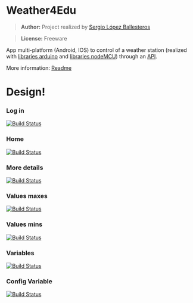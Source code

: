 # Weather4Edu

> **Author:** Project realized by [Sergio López Ballesteros](https://es.linkedin.com/in/sergio-lopez-ballesteros)

> **License:** Freeware

App multi-platform (Android, IOS) to control of a weather station (realized with [libraries arduino](https://github.com/sergiol29/Weather4Edu-LibraryArduino) and [libraries nodeMCU](https://github.com/sergiol29/Weather4Edu-LibraryNodeMCU)) through an [API](https://github.com/sergiol29/Weather4Edu-API).

More information: [Readme](https://www.dropbox.com/s/3rq8tigxswahos0/Memoria_TFG.pdf?dl=0)

# Design!
### Log in
[![Build Status](https://previews.dropbox.com/p/thumb/AAUPAzxk7nd1NFQBh8tsdzcp9i12OFM8ddFetZ9wLj90vxwUnUfZfvSQUzq0PBH7Nv0f1Y3mtWjQ1EfTio6MfsT1kmCPLDuMcnxNGj8DmIWD7OiLZVhIN1w4lcOFX7hl2F_9LqpryVJ1D0nttDnFnVmXewo8n4GnL_7ZQyEwFhsnsFwQbA0qU4RDOIisknaoTiPcKVuAftfiGpHAMJKClqT_UMTiCQ5w7OPoMS7J7XGygg/p.png?size_mode=2)]()

### Home
[![Build Status](https://previews.dropbox.com/p/thumb/AAXMfx17Q7YgQVbU0SQiRPU94eIaDuHKr9J1FKt5HmVgbJLx_EV7AuxQgF0WsXUBe5Q1B3Zg0wAvtUurQLXdJtZ1cN0vwakGSsdBLAyU-kBuJjd3h2g3FKUlCBkVCuBYA2bX_bV2IA2MhfUV3S3KEVTFJtbrn_XehdGL9XJRbh0hUhggHgNnL1cSt0KcF3-m1Z8mroBwifBqMddNKT-TyUPACfYC_hvHOmqA60hiLZCG3Q/p.png?size_mode=3)]()

### More details
[![Build Status](https://previews.dropbox.com/p/thumb/AAX6NND46S9cW48TCivMpxPKebhQTZJ4YfrUr3futhhtVxGxrc4-z2iJrpGHkGS2aOpA-XuB306BdRpfDxVbV4fv2q0eAFqxZYxF_2E3qv3OL99YwDCMMXqcGi9XjUw3CcsZkFpYfbRMviLPc6wixRq4EdxjMsDiAiizqV4ExN6eRpXX_6wE9ZyGhPY_KF4Hl-_d-IG7SZPv0pkJ_RH_5bGrb7b_GZrAOi3BLGXGGw6iDw/p.png?size_mode=3)]()

### Values maxes
[![Build Status](https://previews.dropbox.com/p/thumb/AAU1RI5mgaSXhTcykPpmDVHRvfvmLe2TVyGTEoJuaM1Wbs-jOC7xAtFTn5cvnVb5zIyGQOlQY0l_TSunwAoKt2nbubhmai-NokYGph-oqfqIgSlK5RWyseqKrOwZkp8HobdU3AbmOZML5N8KOY2Kb3n3PGBw7arjMuZoubXRuDtCxsupujolXacP8tYxzFkf5d_PzWPMu0bm8bOVay_fw2Ob76B2QicCGK1MhWc5_YzUIw/p.png?size_mode=3)]()

### Values mins
[![Build Status](https://previews.dropbox.com/p/thumb/AAWQT-McTXUoyKKuJhU_1IHzJRXoJGHZMWXkyUhPbGVwJjGSOGwG5azHHFIbR4uoDcWa8ME2rIRequtCzck7t-hlxrSv99N7bXDrLhJ3jXKDLeQkj5XskEz3DCtoUENsCQgwLyc5DerMgTsCvmLxzYIoJnxZADtwHH3eJIh0FScFgX5dUY1ANxj1EdcWqJ-UhXU6mpHxZj9FDNy5sqjJkx8kbIT7iIKmpF60i5MNBzvDtw/p.png?size_mode=3)]()

### Variables
[![Build Status](https://previews.dropbox.com/p/thumb/AAX8ROQfdn7SZPplINVwnFDAZM2HUa8CKbnL2C2IuVfF4iPm22T8tid8QQIZs5vZ81oT_IxsTKU_-NhfpJPMdRAOC6UUvZl9wLzPoySlQWDaQuANm9pQkgTG2DlsrHAICf5nee-7mMZ5T4qno3XItYDTpHarNwZFoCyMLs3HHwaB4ZNwQIVoJd4GaLwVLHnaMFJ5ZVaPKjxsiMJw36LnUOFPs-I16k6ThchdIJ01lpsNEw/p.png?size_mode=3)]()

### Config Variable
[![Build Status](https://previews.dropbox.com/p/thumb/AAWlr_K4Rk6YalsZbp6j48iHge8NLP3HxeTVkmRFjDrMTD7DYdnlgm-kMq8c28yVYV9AndZGMHea2bLTSDj580bI01efblVByxmgqFmj0RjucwiqkBt8MM28-93S8Pt6SfaWlKRCDIqKu3MPmwF9x2xj6Wii9yvAjE4o_iKqz0XTil7zN7Gt-6NJzJXjlWVXvf0sY8lw8G4LaH9jXXpviaLyUlS3kSKeXA1pQA2wJb5oFQ/p.png?size_mode=3)]()
